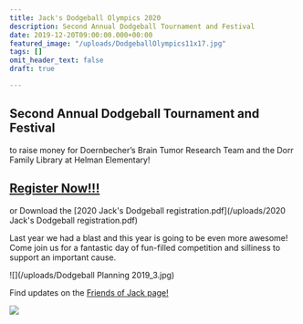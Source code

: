 ```yaml
---
title: Jack's Dodgeball Olympics 2020
description: Second Annual Dodgeball Tournament and Festival
date: 2019-12-20T09:00:00.000+00:00
featured_image: "/uploads/DodgeballOlympics11x17.jpg"
tags: []
omit_header_text: false
draft: true

---
```

## Second Annual Dodgeball Tournament and Festival

to raise money for Doernbecher’s Brain Tumor Research Team and the Dorr Family Library at Helman Elementary!

## [Register Now!!!](https://docs.google.com/forms/d/e/1FAIpQLSeqXUOfafLVZjB7q1s2rxznakhujOVQXfRtDOmoq2m32GIiSA/viewform?vc=0&c=0&w=1 "Register Now!!!")

or Download the [2020 Jack's Dodgeball registration.pdf](/uploads/2020 Jack's Dodgeball registration.pdf)

Last year we had a blast and this year is going to be even more awesome! Come join us for a fantastic day of fun-filled competition and silliness to support an important cause.

![](/uploads/Dodgeball Planning 2019_3.jpg)

Find updates on the [Friends of Jack page!](https://www.facebook.com/groups/262701727595775/)

![](/uploads/DodgeballOlympics11x17.jpg)